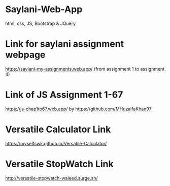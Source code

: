 # Saylani-Web-App
html, css, JS, Bootstrap &amp; JQuery

# Link for saylani assignment webpage
https://saylani-my-assignments.web.app/
(from assignment 1 to assignment 4)

# Link of JS Assignment 1-67
https://js-chap1to67.web.app/
by https://github.com/MHuzaifaKhan97

# Versatile Calculator Link
https://myselfswk.github.io/Versatile-Calculator/

# Versatile StopWatch Link
http://versatile-stopwatch-waleed.surge.sh/
